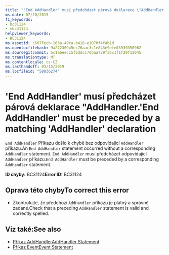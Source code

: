```yaml
---
title: "'End AddHandler' musí předcházet párová deklarace \"AddHandler."
ms.date: 07/20/2015
f1_keywords:
- bc31124
- vbc31124
helpviewer_keywords:
- BC31124
ms.assetid: c667fecb-163a-49ca-b416-e1070f4fab1d
ms.openlocfilehash: 9a27230945ec76aac3c1e843e9efe03939350982
ms.sourcegitcommit: 5c1abeec15fbddcc7dbaa729fabc1f1f29f12045
ms.translationtype: MT
ms.contentlocale: cs-CZ
ms.lasthandoff: 03/15/2019
ms.locfileid: "58036274"
---
```

# <a name="end-addhandler-must-be-preceded-by-a-matching-addhandler-declaration"></a><span data-ttu-id="fadc1-102">'End AddHandler' musí předcházet párová deklarace "AddHandler.</span><span class="sxs-lookup"><span data-stu-id="fadc1-102">'End AddHandler' must be preceded by a matching 'AddHandler' declaration</span></span>
<span data-ttu-id="fadc1-103">`End AddHandler` Příkazu došlo k chybě bez odpovídající `AddHandler` příkazu.</span><span class="sxs-lookup"><span data-stu-id="fadc1-103">An `End AddHandler` statement occurred without a corresponding `AddHandler` statement.</span></span> <span data-ttu-id="fadc1-104">`End AddHandler` musí předcházet odpovídající `AddHandler` příkazu.</span><span class="sxs-lookup"><span data-stu-id="fadc1-104">`End AddHandler` must be preceded by a corresponding `AddHandler` statement.</span></span>  
  
 <span data-ttu-id="fadc1-105">**ID chyby:** BC31124</span><span class="sxs-lookup"><span data-stu-id="fadc1-105">**Error ID:** BC31124</span></span>  
  
## <a name="to-correct-this-error"></a><span data-ttu-id="fadc1-106">Oprava této chyby</span><span class="sxs-lookup"><span data-stu-id="fadc1-106">To correct this error</span></span>  
  
-   <span data-ttu-id="fadc1-107">Zkontrolujte, že předchozí `AddHandler` příkazu je platný a správně zadané.</span><span class="sxs-lookup"><span data-stu-id="fadc1-107">Check that a preceding `AddHandler` statement is valid and correctly spelled.</span></span>  
  
## <a name="see-also"></a><span data-ttu-id="fadc1-108">Viz také:</span><span class="sxs-lookup"><span data-stu-id="fadc1-108">See also</span></span>

- [<span data-ttu-id="fadc1-109">Příkaz AddHandler</span><span class="sxs-lookup"><span data-stu-id="fadc1-109">AddHandler Statement</span></span>](../../visual-basic/language-reference/statements/addhandler-statement.md)
- [<span data-ttu-id="fadc1-110">Příkaz Event</span><span class="sxs-lookup"><span data-stu-id="fadc1-110">Event Statement</span></span>](../../visual-basic/language-reference/statements/event-statement.md)
